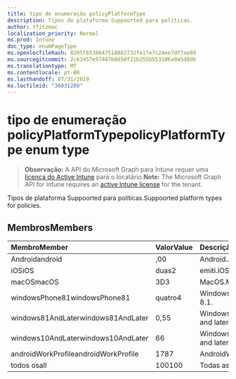 ```yaml
---
title: tipo de enumeração policyPlatformType
description: Tipos de plataforma Suppoorted para políticas.
author: tfitzmac
localization_priority: Normal
ms.prod: Intune
doc_type: enumPageType
ms.openlocfilehash: 8205f6530047518082732fe1fe7c24ee7df7ae99
ms.sourcegitcommit: 2c62457e57467b8d50f21b255b553106a9a5d8d6
ms.translationtype: MT
ms.contentlocale: pt-BR
ms.lasthandoff: 07/31/2019
ms.locfileid: "36031280"
---
```

# <a name="policyplatformtype-enum-type"></a><span data-ttu-id="6c3c5-103">tipo de enumeração policyPlatformType</span><span class="sxs-lookup"><span data-stu-id="6c3c5-103">policyPlatformType enum type</span></span>

> <span data-ttu-id="6c3c5-104">**Observação:** A API do Microsoft Graph para Intune requer uma [licença do Active Intune](https://go.microsoft.com/fwlink/?linkid=839381) para o locatário.</span><span class="sxs-lookup"><span data-stu-id="6c3c5-104">**Note:** The Microsoft Graph API for Intune requires an [active Intune license](https://go.microsoft.com/fwlink/?linkid=839381) for the tenant.</span></span>

<span data-ttu-id="6c3c5-105">Tipos de plataforma Suppoorted para políticas.</span><span class="sxs-lookup"><span data-stu-id="6c3c5-105">Suppoorted platform types for policies.</span></span>

## <a name="members"></a><span data-ttu-id="6c3c5-106">Membros</span><span class="sxs-lookup"><span data-stu-id="6c3c5-106">Members</span></span>
|<span data-ttu-id="6c3c5-107">Membro</span><span class="sxs-lookup"><span data-stu-id="6c3c5-107">Member</span></span>|<span data-ttu-id="6c3c5-108">Valor</span><span class="sxs-lookup"><span data-stu-id="6c3c5-108">Value</span></span>|<span data-ttu-id="6c3c5-109">Descrição</span><span class="sxs-lookup"><span data-stu-id="6c3c5-109">Description</span></span>|
|:---|:---|:---|
|<span data-ttu-id="6c3c5-110">Android</span><span class="sxs-lookup"><span data-stu-id="6c3c5-110">android</span></span>|<span data-ttu-id="6c3c5-111">,0</span><span class="sxs-lookup"><span data-stu-id="6c3c5-111">0</span></span>|<span data-ttu-id="6c3c5-112">Android.</span><span class="sxs-lookup"><span data-stu-id="6c3c5-112">Android.</span></span>|
|<span data-ttu-id="6c3c5-113">iOS</span><span class="sxs-lookup"><span data-stu-id="6c3c5-113">iOS</span></span>|<span data-ttu-id="6c3c5-114">duas</span><span class="sxs-lookup"><span data-stu-id="6c3c5-114">2</span></span>|<span data-ttu-id="6c3c5-115">emiti.</span><span class="sxs-lookup"><span data-stu-id="6c3c5-115">iOS.</span></span>|
|<span data-ttu-id="6c3c5-116">macOS</span><span class="sxs-lookup"><span data-stu-id="6c3c5-116">macOS</span></span>|<span data-ttu-id="6c3c5-117">3D</span><span class="sxs-lookup"><span data-stu-id="6c3c5-117">3</span></span>|<span data-ttu-id="6c3c5-118">MacOS.</span><span class="sxs-lookup"><span data-stu-id="6c3c5-118">MacOS.</span></span>|
|<span data-ttu-id="6c3c5-119">windowsPhone81</span><span class="sxs-lookup"><span data-stu-id="6c3c5-119">windowsPhone81</span></span>|<span data-ttu-id="6c3c5-120">quatro</span><span class="sxs-lookup"><span data-stu-id="6c3c5-120">4</span></span>|<span data-ttu-id="6c3c5-121">Windowsphonee 8,1.</span><span class="sxs-lookup"><span data-stu-id="6c3c5-121">WindowsPhone 8.1.</span></span>|
|<span data-ttu-id="6c3c5-122">windows81AndLater</span><span class="sxs-lookup"><span data-stu-id="6c3c5-122">windows81AndLater</span></span>|<span data-ttu-id="6c3c5-123">0,5</span><span class="sxs-lookup"><span data-stu-id="6c3c5-123">5</span></span>|<span data-ttu-id="6c3c5-124">Windows 8,1 e posterior</span><span class="sxs-lookup"><span data-stu-id="6c3c5-124">Windows 8.1 and later</span></span>|
|<span data-ttu-id="6c3c5-125">windows10AndLater</span><span class="sxs-lookup"><span data-stu-id="6c3c5-125">windows10AndLater</span></span>|<span data-ttu-id="6c3c5-126">6</span><span class="sxs-lookup"><span data-stu-id="6c3c5-126">6</span></span>|<span data-ttu-id="6c3c5-127">Windows 10 e posterior.</span><span class="sxs-lookup"><span data-stu-id="6c3c5-127">Windows 10 and later.</span></span>|
|<span data-ttu-id="6c3c5-128">androidWorkProfile</span><span class="sxs-lookup"><span data-stu-id="6c3c5-128">androidWorkProfile</span></span>|<span data-ttu-id="6c3c5-129">178</span><span class="sxs-lookup"><span data-stu-id="6c3c5-129">7</span></span>|<span data-ttu-id="6c3c5-130">AndroidWorkProfile.</span><span class="sxs-lookup"><span data-stu-id="6c3c5-130">AndroidWorkProfile.</span></span>|
|<span data-ttu-id="6c3c5-131">todos os</span><span class="sxs-lookup"><span data-stu-id="6c3c5-131">all</span></span>|<span data-ttu-id="6c3c5-132">100</span><span class="sxs-lookup"><span data-stu-id="6c3c5-132">100</span></span>|<span data-ttu-id="6c3c5-133">Todas as plataformas.</span><span class="sxs-lookup"><span data-stu-id="6c3c5-133">All platforms.</span></span>|



